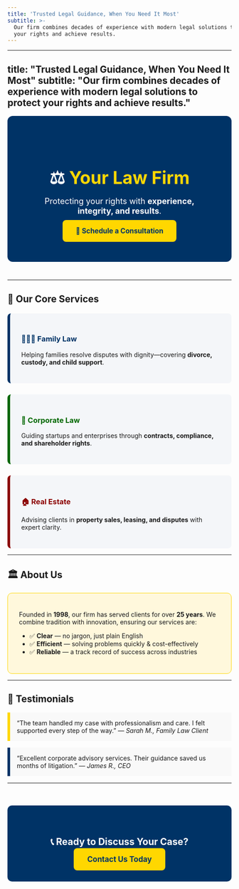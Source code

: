 ```yaml
---
title: 'Trusted Legal Guidance, When You Need It Most'
subtitle: >-
  Our firm combines decades of experience with modern legal solutions to protect
  your rights and achieve results.
---
```

---
title: "Trusted Legal Guidance, When You Need It Most"
subtitle: "Our firm combines decades of experience with modern legal solutions to protect your rights and achieve results."
---

<!-- Hero Section -->
<div style="background-color:#003366; color:white; padding:60px; border-radius:12px; text-align:center; margin-bottom:40px;">
  <h1 style="font-size:2.8em; margin-bottom:15px;">⚖️ <span style="color:#FFD700;">Your Law Firm</span></h1>
  <p style="font-size:1.3em; margin-bottom:25px;">
    Protecting your rights with <strong>experience, integrity, and results</strong>.
  </p>
  <a href="contact.md" style="background:#FFD700; color:#003366; padding:15px 30px; border-radius:8px; text-decoration:none; font-weight:bold; font-size:1.1em;">
    📅 Schedule a Consultation
  </a>
</div>

---

## 🌟 Our Core Services

<div style="display:grid; grid-template-columns: repeat(auto-fit, minmax(280px,1fr)); gap:25px; margin-top:20px;">

<div style="background:#f4f6f9; padding:25px; border-left:6px solid #003366; border-radius:8px;">
  <h3 style="color:#003366;">👨‍👩‍👧 Family Law</h3>
  <p>Helping families resolve disputes with dignity—covering <strong>divorce, custody, and child support</strong>.</p>
</div>

<div style="background:#f4f6f9; padding:25px; border-left:6px solid #006600; border-radius:8px;">
  <h3 style="color:#006600;">🏢 Corporate Law</h3>
  <p>Guiding startups and enterprises through <strong>contracts, compliance, and shareholder rights</strong>.</p>
</div>

<div style="background:#f4f6f9; padding:25px; border-left:6px solid #8B0000; border-radius:8px;">
  <h3 style="color:#8B0000;">🏠 Real Estate</h3>
  <p>Advising clients in <strong>property sales, leasing, and disputes</strong> with expert clarity.</p>
</div>

</div>

---

## 🏛 About Us
<div style="background:#FFF8DC; padding:25px; border-radius:10px; border:1px solid #FFD700; margin-top:20px;">
<p>
Founded in <strong>1998</strong>, our firm has served clients for over <strong>25 years</strong>.
We combine tradition with innovation, ensuring our services are:
</p>
<ul>
  <li>✅ <strong>Clear</strong> — no jargon, just plain English</li>
  <li>✅ <strong>Efficient</strong> — solving problems quickly & cost-effectively</li>
  <li>✅ <strong>Reliable</strong> — a track record of success across industries</li>
</ul>
</div>

---

## 💬 Testimonials

<div style="background:#f9f9f9; border-left:6px solid #FFD700; padding:15px; margin-bottom:15px;">
  “The team handled my case with professionalism and care. I felt supported every step of the way.”  
  — <em>Sarah M., Family Law Client</em>
</div>

<div style="background:#f9f9f9; border-left:6px solid #003366; padding:15px; margin-bottom:15px;">
  “Excellent corporate advisory services. Their guidance saved us months of litigation.”  
  — <em>James R., CEO</em>
</div>

---

<!-- Footer CTA -->
<div style="background:#003366; color:white; padding:40px; border-radius:10px; text-align:center; margin-top:50px;">
  <h2>📞 Ready to Discuss Your Case?</h2>
  <a href="contact.md" style="background:#FFD700; color:#003366; padding:15px 30px; border-radius:8px; font-size:1.2em; font-weight:bold; text-decoration:none;">
    Contact Us Today
  </a>
</div>
